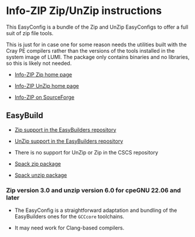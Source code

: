 # Info-ZIP Zip/UnZip instructions

This EasyConfig is a bundle of the Zip and UnZip EasyConfigs to offer a full
suit of zip file tools.

This is just for in case one for some reason needs the utilities built with
the Cray PE compilers rather than the versions of the tools installed in the
system image of LUMI. The package only contains binaries and no libraries,
so this is likely not needed.

  * [Info-ZIP Zip home page](http://www.info-zip.org/Zip.html)
  
  * [Info-ZIP UnZip home page](http://www.info-zip.org/UnZip.html)
  
  * [Info-ZIP on SourceForge](https://sourceforge.net/projects/infozip/files/)
  

## EasyBuild

  * [Zip support in the EasyBuilders repository](https://github.com/easybuilders/easybuild-easyconfigs/tree/develop/easybuild/easyconfigs/z/Zip)
  
  * [UnZip support in the EasyBuilders repository](https://github.com/easybuilders/easybuild-easyconfigs/tree/develop/easybuild/easyconfigs/u/UnZip)
  
  * There is no support for UnZip or Zip in the CSCS repository

  * [Spack zip package](https://github.com/spack/spack/blob/develop/var/spack/repos/builtin/packages/zip/package.py)
 
  * [Spack unzip package](https://github.com/spack/spack/blob/develop/var/spack/repos/builtin/packages/unzip/package.py)
 

### Zip version 3.0 and unzip version 6.0 for cpeGNU 22.06 and later

  * The EasyConfig is a straightforward adaptation and bundling of the EasyBuilders ones for the
    `GCCcore` toolchains.
    
  * It may need work for Clang-based compilers.

